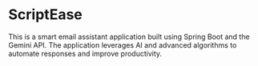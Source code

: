 # ScriptEase
This is a smart email assistant application built using Spring Boot and the Gemini API. The application leverages AI and advanced algorithms to  automate responses and improve productivity.
